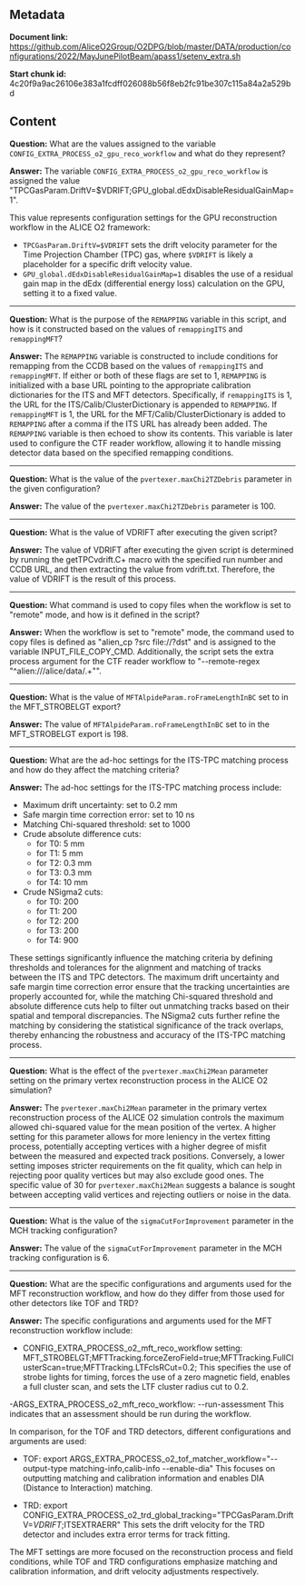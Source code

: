 ## Metadata

**Document link:** https://github.com/AliceO2Group/O2DPG/blob/master/DATA/production/configurations/2022/MayJunePilotBeam/apass1/setenv_extra.sh

**Start chunk id:** 4c20f9a9ac26106e383a1fcdff026088b56f8eb2fc91be307c115a84a2a529bd

## Content

**Question:** What are the values assigned to the variable `CONFIG_EXTRA_PROCESS_o2_gpu_reco_workflow` and what do they represent?

**Answer:** The variable `CONFIG_EXTRA_PROCESS_o2_gpu_reco_workflow` is assigned the value "TPCGasParam.DriftV=$VDRIFT;GPU_global.dEdxDisableResidualGainMap=1". 

This value represents configuration settings for the GPU reconstruction workflow in the ALICE O2 framework:

- `TPCGasParam.DriftV=$VDRIFT` sets the drift velocity parameter for the Time Projection Chamber (TPC) gas, where `$VDRIFT` is likely a placeholder for a specific drift velocity value.
- `GPU_global.dEdxDisableResidualGainMap=1` disables the use of a residual gain map in the dEdx (differential energy loss) calculation on the GPU, setting it to a fixed value.

---

**Question:** What is the purpose of the `REMAPPING` variable in this script, and how is it constructed based on the values of `remappingITS` and `remappingMFT`?

**Answer:** The `REMAPPING` variable is constructed to include conditions for remapping from the CCDB based on the values of `remappingITS` and `remappingMFT`. If either or both of these flags are set to 1, `REMAPPING` is initialized with a base URL pointing to the appropriate calibration dictionaries for the ITS and MFT detectors. Specifically, if `remappingITS` is 1, the URL for the ITS/Calib/ClusterDictionary is appended to `REMAPPING`. If `remappingMFT` is 1, the URL for the MFT/Calib/ClusterDictionary is added to `REMAPPING` after a comma if the ITS URL has already been added. The `REMAPPING` variable is then echoed to show its contents. This variable is later used to configure the CTF reader workflow, allowing it to handle missing detector data based on the specified remapping conditions.

---

**Question:** What is the value of the `pvertexer.maxChi2TZDebris` parameter in the given configuration?

**Answer:** The value of the `pvertexer.maxChi2TZDebris` parameter is 100.

---

**Question:** What is the value of VDRIFT after executing the given script?

**Answer:** The value of VDRIFT after executing the given script is determined by running the getTPCvdrift.C+ macro with the specified run number and CCDB URL, and then extracting the value from vdrift.txt. Therefore, the value of VDRIFT is the result of this process.

---

**Question:** What command is used to copy files when the workflow is set to "remote" mode, and how is it defined in the script?

**Answer:** When the workflow is set to "remote" mode, the command used to copy files is defined as "alien_cp ?src file://?dst" and is assigned to the variable INPUT_FILE_COPY_CMD. Additionally, the script sets the extra process argument for the CTF reader workflow to "--remote-regex \"^alien:///alice/data/.+\"".

---

**Question:** What is the value of `MFTAlpideParam.roFrameLengthInBC` set to in the MFT_STROBELGT export?

**Answer:** The value of `MFTAlpideParam.roFrameLengthInBC` set to in the MFT_STROBELGT export is 198.

---

**Question:** What are the ad-hoc settings for the ITS-TPC matching process and how do they affect the matching criteria?

**Answer:** The ad-hoc settings for the ITS-TPC matching process include:

- Maximum drift uncertainty: set to 0.2 mm
- Safe margin time correction error: set to 10 ns
- Matching Chi-squared threshold: set to 1000
- Crude absolute difference cuts:
  - for T0: 5 mm
  - for T1: 5 mm
  - for T2: 0.3 mm
  - for T3: 0.3 mm
  - for T4: 10 mm
- Crude NSigma2 cuts:
  - for T0: 200
  - for T1: 200
  - for T2: 200
  - for T3: 200
  - for T4: 900

These settings significantly influence the matching criteria by defining thresholds and tolerances for the alignment and matching of tracks between the ITS and TPC detectors. The maximum drift uncertainty and safe margin time correction error ensure that the tracking uncertainties are properly accounted for, while the matching Chi-squared threshold and absolute difference cuts help to filter out unmatching tracks based on their spatial and temporal discrepancies. The NSigma2 cuts further refine the matching by considering the statistical significance of the track overlaps, thereby enhancing the robustness and accuracy of the ITS-TPC matching process.

---

**Question:** What is the effect of the `pvertexer.maxChi2Mean` parameter setting on the primary vertex reconstruction process in the ALICE O2 simulation?

**Answer:** The `pvertexer.maxChi2Mean` parameter in the primary vertex reconstruction process of the ALICE O2 simulation controls the maximum allowed chi-squared value for the mean position of the vertex. A higher setting for this parameter allows for more leniency in the vertex fitting process, potentially accepting vertices with a higher degree of misfit between the measured and expected track positions. Conversely, a lower setting imposes stricter requirements on the fit quality, which can help in rejecting poor quality vertices but may also exclude good ones. The specific value of 30 for `pvertexer.maxChi2Mean` suggests a balance is sought between accepting valid vertices and rejecting outliers or noise in the data.

---

**Question:** What is the value of the `sigmaCutForImprovement` parameter in the MCH tracking configuration?

**Answer:** The value of the `sigmaCutForImprovement` parameter in the MCH tracking configuration is 6.

---

**Question:** What are the specific configurations and arguments used for the MFT reconstruction workflow, and how do they differ from those used for other detectors like TOF and TRD?

**Answer:** The specific configurations and arguments used for the MFT reconstruction workflow include:

- CONFIG_EXTRA_PROCESS_o2_mft_reco_workflow setting: 
  MFT_STROBELGT;MFTTracking.forceZeroField=true;MFTTracking.FullClusterScan=true;MFTTracking.LTFclsRCut=0.2;
  This specifies the use of strobe lights for timing, forces the use of a zero magnetic field, enables a full cluster scan, and sets the LTF cluster radius cut to 0.2.

-ARGS_EXTRA_PROCESS_o2_mft_reco_workflow: 
  --run-assessment
  This indicates that an assessment should be run during the workflow.

In comparison, for the TOF and TRD detectors, different configurations and arguments are used:

- TOF: 
  export ARGS_EXTRA_PROCESS_o2_tof_matcher_workflow="--output-type matching-info,calib-info --enable-dia"
  This focuses on outputting matching and calibration information and enables DIA (Distance to Interaction) matching.

- TRD: 
  export CONFIG_EXTRA_PROCESS_o2_trd_global_tracking="TPCGasParam.DriftV=$VDRIFT;$ITSEXTRAERR"
  This sets the drift velocity for the TRD detector and includes extra error terms for track fitting.

The MFT settings are more focused on the reconstruction process and field conditions, while TOF and TRD configurations emphasize matching and calibration information, and drift velocity adjustments respectively.